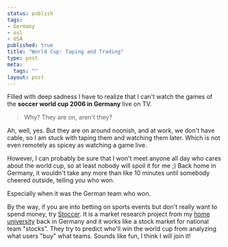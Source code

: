 ```yaml
--- 
status: publish
tags: 
- Germany
- osl
- USA
published: true
title: "World Cup: Taping and Trading"
type: post
meta: 
  tags: ""
layout: post
---
```

Filled with deep sadness I have to realize that I can't watch the games of the <strong>soccer world cup 2006 in Germany</strong> live on TV.

<blockquote>Why? They are on, aren't they?</blockquote>

Ah, well, yes. But they are on around noonish, and at work, we don't have cable, so I am stuck with taping them and watching them later. Which is not even remotely as spicey as watching a game live.

However, I can probably be sure that I won't meet anyone all day who cares about the world cup, so at least nobody will spoil it for me ;) Back home in Germany, it wouldn't take any more than like 10 minutes until somebody cheered outside, telling you who won.

Especially when it was the German team who won.

By the way, if you are into betting on sports events but don't really want to spend money, try <a href="http://www.stoccer.de/index.php?id=6&L=3">Stoccer</a>. It is a market research project from my <a href="http://uni-karlsruhe.de">home university</a> back in Germany and it works like a stock market for national team "stocks". They try to predict who'll win the world cup from analyzing what users "buy" what teams. Sounds like fun, I think I will join it!
